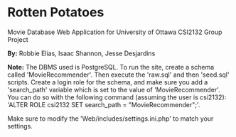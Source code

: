 # Rotten Potatoes
Movie Database Web Application for University of Ottawa CSI2132 Group Project

**By:** Robbie Elias, Isaac Shannon, Jesse Desjardins

**Note:** The DBMS used is PostgreSQL. To run the site, create a schema called 'MovieRecommender'. Then execute the 'raw.sql' and then 'seed.sql' scripts. Create a login role for the schema, and make sure you add a 'search_path' variable which is set to the value of 'MovieRecommender'. You can do so with the following command (assuming the user is csi2132): 'ALTER ROLE csi2132 SET search_path = "MovieRecommender";'.

Make sure to modify the 'Web/includes/settings.ini.php' to match your settings.

